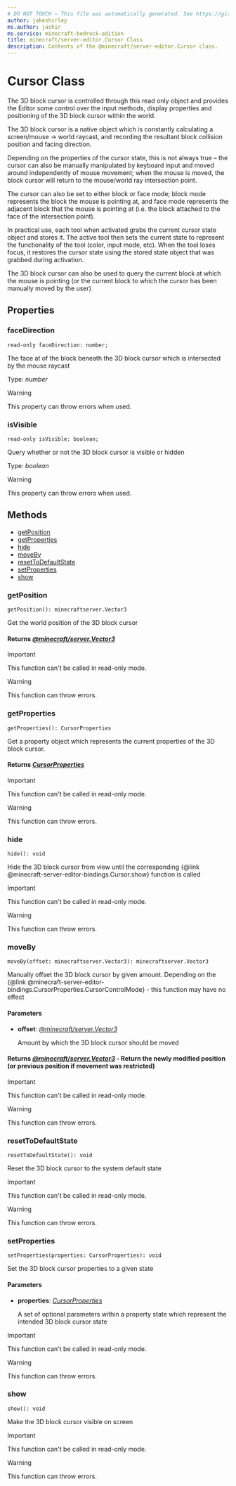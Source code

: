 ```yaml
---
# DO NOT TOUCH — This file was automatically generated. See https://github.com/mojang/minecraftapidocsgenerator to modify descriptions, examples, etc.
author: jakeshirley
ms.author: jashir
ms.service: minecraft-bedrock-edition
title: minecraft/server-editor.Cursor Class
description: Contents of the @minecraft/server-editor.Cursor class.
---
```

# Cursor Class

The 3D block cursor is controlled through this read only object and provides the Editor some control over the input methods, display properties and positioning of the 3D block cursor within the world.

The 3D block cursor is a native object which is constantly calculating a screen/mouse -> world raycast, and recording the resultant block collision position and facing direction.

Depending on the properties of the cursor state, this is not always true – the cursor can also be manually manipulated by keyboard input and moved around independently of mouse movement; when the mouse is moved, the block cursor will return to the mouse/world ray intersection point.

The cursor can also be set to either block or face mode; block mode represents the block the mouse is pointing at, and face mode represents the adjacent block that the mouse is pointing at (i.e. the block attached to the face of the intersection point).

In practical use, each tool when activated grabs the current cursor state object and stores it.  The active tool then sets the current state to represent the functionality of the tool (color, input mode, etc).  When the tool loses focus, it restores the cursor state using the stored state object that was grabbed during activation.

The 3D block cursor can also be used to query the current block at which the mouse is pointing (or the current block to which the cursor has been manually moved by the user)

## Properties

### **faceDirection**
`read-only faceDirection: number;`

The face at of the block beneath the 3D block cursor which is intersected by the mouse raycast

Type: *number*
    
> [!WARNING]
> This property can throw errors when used.

### **isVisible**
`read-only isVisible: boolean;`

Query whether or not the 3D block cursor is visible or hidden

Type: *boolean*
    
> [!WARNING]
> This property can throw errors when used.

## Methods
- [getPosition](#getposition)
- [getProperties](#getproperties)
- [hide](#hide)
- [moveBy](#moveby)
- [resetToDefaultState](#resettodefaultstate)
- [setProperties](#setproperties)
- [show](#show)

### **getPosition**
`
getPosition(): minecraftserver.Vector3
`

Get the world position of the 3D block cursor

#### **Returns** [*@minecraft/server.Vector3*](../../minecraft/server/Vector3.md)

> [!IMPORTANT]
> This function can't be called in read-only mode.

> [!WARNING]
> This function can throw errors.

### **getProperties**
`
getProperties(): CursorProperties
`

Get a property object which represents the current properties of the 3D block cursor.

#### **Returns** [*CursorProperties*](CursorProperties.md)

> [!IMPORTANT]
> This function can't be called in read-only mode.

> [!WARNING]
> This function can throw errors.

### **hide**
`
hide(): void
`

Hide the 3D block cursor from view until the corresponding {@link @minecraft-server-editor-bindings.Cursor.show} function is called

> [!IMPORTANT]
> This function can't be called in read-only mode.

> [!WARNING]
> This function can throw errors.

### **moveBy**
`
moveBy(offset: minecraftserver.Vector3): minecraftserver.Vector3
`

Manually offset the 3D block cursor by given amount.  Depending on the {@link @minecraft-server-editor-bindings.CursorProperties.CursorControlMode} - this function may have no effect

#### **Parameters**
- **offset**: [*@minecraft/server.Vector3*](../../minecraft/server/Vector3.md)
  
  Amount by which the 3D block cursor should be moved

#### **Returns** [*@minecraft/server.Vector3*](../../minecraft/server/Vector3.md) - Return the newly modified position (or previous position if movement was restricted)

> [!IMPORTANT]
> This function can't be called in read-only mode.

> [!WARNING]
> This function can throw errors.

### **resetToDefaultState**
`
resetToDefaultState(): void
`

Reset the 3D block cursor to the system default state

> [!IMPORTANT]
> This function can't be called in read-only mode.

> [!WARNING]
> This function can throw errors.

### **setProperties**
`
setProperties(properties: CursorProperties): void
`

Set the 3D block cursor properties to a given state

#### **Parameters**
- **properties**: [*CursorProperties*](CursorProperties.md)
  
  A set of optional parameters within a property state which represent the intended 3D block cursor state

> [!IMPORTANT]
> This function can't be called in read-only mode.

> [!WARNING]
> This function can throw errors.

### **show**
`
show(): void
`

Make the 3D block cursor visible on screen

> [!IMPORTANT]
> This function can't be called in read-only mode.

> [!WARNING]
> This function can throw errors.
